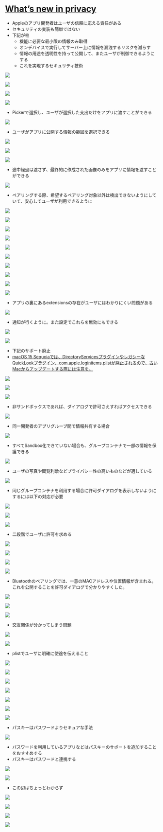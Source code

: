 # [What’s new in privacy](https://developer.apple.com/jp/videos/play/wwdc2024/10123/)
- Appleのアプリ開発者はユーザの信頼に応える責任がある
- セキュリティの実装も簡単ではない
- 下記が柱
    - 機能に必要な最小限の情報のみ取得
    - オンデバイスで実行してサーバー上に情報を漏洩するリスクを減らす
    - 情報の用途を透明性を持って公開して、またユーザが制御できるようにする
    - これを実現するセキュリティ技術

![](https://i.imgur.com/vC8AMBz.jpeg)

![](https://i.imgur.com/yuEqPFq.jpeg)

![](https://i.imgur.com/0boursD.jpeg)

![](https://i.imgur.com/8qXfsGs.jpeg)

- Pickerで選択し、ユーザが選択した支出だけをアプリに渡すことができる

![](https://i.imgur.com/kBDMbXj.jpeg)

- ユーザがアプリに公開する情報の範囲を選択できる

![](https://i.imgur.com/EVgep3F.jpeg)

![](https://i.imgur.com/zKBpSDt.jpeg)

![](https://i.imgur.com/ptQuO6u.jpeg)

- 途中経過は渡さず、最終的に作成された画像のみをアプリに情報を渡すことができる

![](https://i.imgur.com/UUuJoRb.jpeg)

- ペアリングする際、希望するペアリング対象以外は検出できないようにしていて、安心してユーザが利用できるように

![](https://i.imgur.com/0SmAWRy.jpeg)

![](https://i.imgur.com/qNbWJkl.jpeg)

![](https://i.imgur.com/PZiPSS4.jpeg)

![](https://i.imgur.com/WNXpytp.jpeg)

![](https://i.imgur.com/R1NgJM4.jpeg)

![](https://i.imgur.com/KrNKWam.jpeg)

![](https://i.imgur.com/pPiFQdz.jpeg)

![](https://i.imgur.com/pN6zLKv.jpeg)

![](https://i.imgur.com/g58NTa1.jpeg)

![](https://i.imgur.com/WHkoncI.jpeg)

- アプリの裏にあるextensionsの存在がユーザにはわかりにくい問題がある

![](https://i.imgur.com/pSsxjrs.jpeg)

- 通知が行くように。また設定でこれらを無効にもできる

![](https://i.imgur.com/gxOVM4U.jpeg)

![](https://i.imgur.com/2pqMEdF.jpeg)

- 下記のサポート廃止
- [macOS 15 Sequoiaでは、DirectoryServicesプラグインやレガシーなQuickLookプラグイン、com\.apple\.loginitems\.plistが廃止されるので、古いMacからアップデートする際には注意を。](https://applech2.com/archives/20240617-deprecated-features-in-macos-15-sequoia.html)

![](https://i.imgur.com/7kFlwtd.jpeg)

![](https://i.imgur.com/9y5pR2I.jpeg)

![](https://i.imgur.com/e5CjZ5N.jpeg)

- 非サンドボックスであれば、ダイアログで許可さえすればアクセスできる

![](https://i.imgur.com/8FjBsx3.jpeg)

- 同一開発者のアプリグループ間で情報共有する場合

![](https://i.imgur.com/Ts9OpB4.jpeg)

- すべてSandbox化できていない場合も、グループコンテナで一部の情報を保護できる

![](https://i.imgur.com/7qiaeor.jpeg)

- ユーザの写真や閲覧利敵などプライバシー性の高いものなどが適している

![](https://i.imgur.com/03Q0idC.jpeg)

- 同じグループコンテナを利用する場合に許可ダイアログを表示しないようにするには以下の対応が必要

![](https://i.imgur.com/uOvX6xe.jpeg)

![](https://i.imgur.com/wPCViSa.jpeg)

![](https://i.imgur.com/YQ8dRHK.jpeg)

- 二段階でユーザに許可を求める

![](https://i.imgur.com/4lyNr9o.jpeg)

![](https://i.imgur.com/dDbfUtY.jpeg)

![](https://i.imgur.com/l7Nimzj.jpeg)

![](https://i.imgur.com/Azx4OKt.jpeg)

- Bluetoothのペアリングでは、一意のMACアドレスや位置情報が含まれる。これを公開することを許可ダイアログで分かりやすくした。

![](https://i.imgur.com/AA0yite.jpeg)

![](https://i.imgur.com/cQrzcDi.jpeg)

![](https://i.imgur.com/wBoG2Sd.jpeg)

- 交友関係が分かってしまう問題

![](https://i.imgur.com/fOPXDkw.jpeg)

![](https://i.imgur.com/byjFvV3.jpeg)

- plistでユーザに明確に使途を伝えること

![](https://i.imgur.com/CkXxhi5.jpeg)

![](https://i.imgur.com/eQ0VfVt.jpeg)

![](https://i.imgur.com/coj0r8Y.jpeg)

![](https://i.imgur.com/h76DIe8.jpeg)

![](https://i.imgur.com/5Aw3tGr.jpeg)

![](https://i.imgur.com/lFn4wV1.jpeg)

![](https://i.imgur.com/YyXaAHT.jpeg)

- パスキーはパスワードよりセキュアな手法

![](https://i.imgur.com/REFYMOb.jpeg)

- パスワードを利用しているアプリなどはパスキーのサポートを追加することをおすすめする
- パスキーはパスワードと連携する

![](https://i.imgur.com/deWasIG.jpeg)

![](https://i.imgur.com/n1FxBzX.jpeg)

- この辺はちょっとわからず

![](https://i.imgur.com/H9AYZC5.jpeg)

![](https://i.imgur.com/ov5fvnX.jpeg)

![](https://i.imgur.com/ffDDzfy.jpeg)

![](https://i.imgur.com/b4Agk8Z.jpeg)

